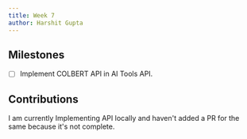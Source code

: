 ```yaml
---
title: Week 7
author: Harshit Gupta
---
```


## Milestones
- [ ] Implement COLBERT API in AI Tools API.

## Contributions
I am currently Implementing API locally and haven't added a PR for the same because it's not complete.